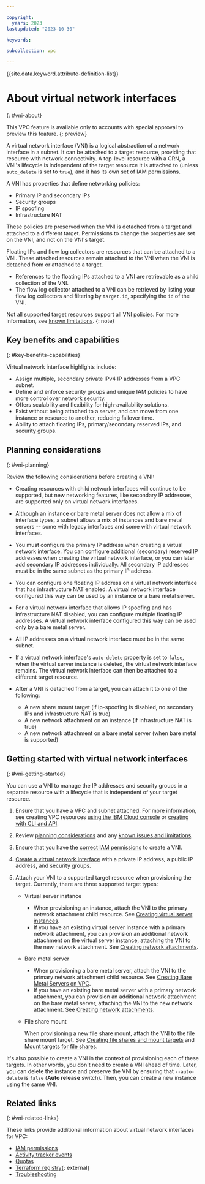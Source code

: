 ```yaml
---

copyright:
  years: 2023
lastupdated: "2023-10-30"

keywords:

subcollection: vpc

---
```


{{site.data.keyword.attribute-definition-list}}


# About virtual network interfaces
{: #vni-about}

This VPC feature is available only to accounts with special approval to preview this feature.
{: preview}
  
A virtual network interface (VNI) is a logical abstraction of a network interface in a subnet. It can be attached to a target resource, providing that resource with network connectivity. A top-level resource with a CRN, a VNI's lifecycle is independent of the target resource it is attached to (unless `auto_delete` is set to `true`), and it has its own set of IAM permissions. 

A VNI has properties that define networking policies:

* Primary IP and secondary IPs
* Security groups
* IP spoofing
* Infrastructure NAT

These policies are preserved when the VNI is detached from a target and attached to a different target. Permissions to change the properties are set on the VNI, and not on the VNI's target.

Floating IPs and flow log collectors are resources that can be attached to a VNI. These attached resources remain attached to the VNI when the VNI is detached from or attached to a target.

* References to the floating IPs attached to a VNI are retrievable as a child collection of the VNI.
* The flow log collector attached to a VNI can be retrieved by listing your flow log collectors and filtering by `target.id`, specifying the `id` of the VNI.

Not all supported target resources support all VNI policies. For more information, see [known limitations](/docs/vpc?topic=vpc-vni-known-issues).
{: note}

## Key benefits and capabilities
{: #key-benefits-capabilities}

Virtual network interface highlights include:

* Assign multiple, secondary private IPv4 IP addresses from a VPC subnet.
* Define and enforce security groups and unique IAM policies to have more control over network security.
* Offers scalability and flexibility for high-availability solutions.
* Exist without being attached to a server, and can move from one instance or resource to another, reducing failover time.
* Ability to attach floating IPs, primary/secondary reserved IPs, and security groups.

## Planning considerations
{: #vni-planning}

Review the following considerations before creating a VNI:

* Creating resources with child network interfaces will continue to be supported, but new networking features, like secondary IP addresses, are supported only on virtual network interfaces.
* Although an instance or bare metal server does not allow a mix of interface types, a subnet allows a mix of instances and bare metal servers -- some with legacy interfaces and some with virtual network interfaces.
* You must configure the primary IP address when creating a virtual network interface. You can configure additional (secondary) reserved IP addresses when creating the virtual network interface, or you can later add secondary IP addresses individually. All secondary IP addresses must be in the same subnet as the primary IP address.
* You can configure one floating IP address on a virtual network interface that has infrastructure NAT enabled. A virtual network interface configured this way can be used by an instance or a bare metal server.
* For a virtual network interface that allows IP spoofing and has infrastructure NAT disabled, you can configure multiple floating IP addresses. A virtual network interface configured this way can be used only by a bare metal server.
* All IP addresses on a virtual network interface must be in the same subnet.
* If a virtual network interface's `auto-delete` property is set to `false`, when the virtual server instance is deleted, the virtual network interface remains. The virtual network interface can then be attached to a different target resource.
* After a VNI is detached from a target, you can attach it to one of the following:

   * A new share mount target (if ip-spoofing is disabled, no secondary IPs and infrastructure NAT is true)
   * A new network attachment on an instance (if infrastructure NAT is true)
   * A new network attachment on a bare metal server (when bare metal is supported)

## Getting started with virtual network interfaces
{: #vni-getting-started}

You can use a VNI to manage the IP addresses and security groups in a separate resource with a lifecycle that is independent of your target resource.

1. Ensure that you have a VPC and subnet attached. For more information, see creating VPC resources [using the IBM Cloud console](/docs/vpc?topic=vpc-creating-a-vpc-using-the-ibm-cloud-console) or [creating with CLI and API](/docs/vpc?topic=vpc-creating-vpc-resources-with-cli-and-api).
1. Review [planning considerations](/docs/vpc?topic=vpc-vni-planning) and any [known issues and limitations](/docs/vpc?topic=vpc-vni-known-issues).
1. Ensure that you have the [correct IAM permissions](/docs/vpc?topic=vpc-vni-iam) to create a VNI.
1. [Create a virtual network interface](/docs/vpc?topic=vpc-vni-create&interface=ui) with a private IP address, a public IP address, and security groups.
1. Attach your VNI to a supported target resource when provisioning the target. Currently, there are three supported target types:

   * Virtual server instance
      * When provisioning an instance, attach the VNI to the primary network attachment child resource. See [Creating virtual server instances](/docs/vpc?topic=vpc-creating-virtual-servers).
      * If you have an existing virtual server instance with a primary network attachment, you can provision an additional network attachment on the virtual server instance, attaching the VNI to the new network attachment. See [Creating network attachments](/docs/vpc?topic=vpc-using-instance-vnics&interface=ui#add-virtual-network-interface).
   * Bare metal server
      * When provisioning a bare metal server, attach the VNI to the primary network attachment child resource. See [Creating Bare Metal Servers on VPC](/docs/vpc?topic=vpc-creating-bare-metal-servers).
      * If you have an existing bare metal server with a primary network attachment, you can provision an additional network attachment on the bare metal server, attaching the VNI to the new network attachment. See [Creating network attachments](/docs/vpc?topic=vpc-managing-nic-for-bare-metal-servers&interface=ui#bare-metal-vni).
   * File share mount

      When provisioning a new file share mount, attach the VNI to the file share mount target. See [Creating file shares and mount targets](/docs/vpc?topic=vpc-file-storage-create&interface=ui) and [Mount targets for file shares](/docs/vpc?topic=vpc-file-storage-vpc-about#fs-share-mount-targets).

It's also possible to create a VNI in the context of provisioning each of these targets. In other words, you don't need to create a VNI ahead of time. Later, you can delete the instance and preserve the VNI by ensuring that `--auto-delete` is `false` (**Auto release** switch). Then, you can create a new instance using the same VNI.

## Related links
{: #vni-related-links}

These links provide additional information about virtual network interfaces for VPC:

* [IAM permissions](/docs/vpc?topic=vpc-vni-iam)
* [Activity tracker events](/docs/vpc?topic=vpc-at-events&interface=ui#events-vni)
* [Quotas](/docs/vpc?topic=vpc-quotas&interface=ui#virtual-network-interfaces-quotas)
* [Terraform registry](https://registry.terraform.io/providers/IBM-Cloud/ibm/latest/docs/data-sources/is_virtual_network_interface){: external}
* [Troubleshooting](/docs/vpc?topic=vpc-troubleshoot-vni-1)
